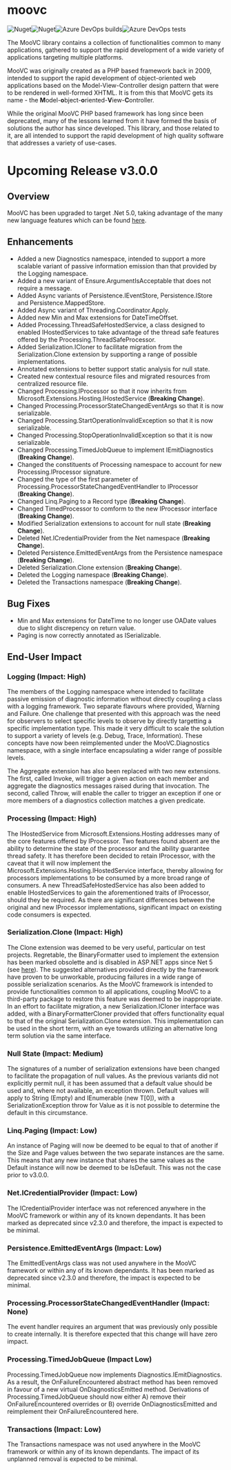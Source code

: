 # moovc

![Nuget](https://img.shields.io/nuget/v/moovc?style=plastic)![Nuget](https://img.shields.io/nuget/dt/moovc?style=plastic)![Azure DevOps builds](https://img.shields.io/azure-devops/build/vmartinspaul/MooVC/2?style=plastic)![Azure DevOps tests](https://img.shields.io/azure-devops/tests/vmartinspaul/MooVC/2?style=plastic)

The MooVC library contains a collection of functionalities common to many applications, gathered to support the rapid development of a wide variety of applications targeting multiple platforms.

MooVC was originally created as a PHP based framework back in 2009, intended to support the rapid development of object-oriented web applications based on the Model-View-Controller design pattern that were to be rendered in well-formed XHTML.  It is from this that MooVC gets its name - the **M**odel-**o**bject-**o**riented-**V**iew-**C**ontroller.

While the original MooVC PHP based framework has long since been deprecated, many of the lessons learned from it have formed the basis of solutions the author has since developed.  This library, and those related to it, are all intended to support the rapid development of high quality software that addresses a variety of use-cases.

# Upcoming Release v3.0.0

## Overview

MooVC has been upgraded to target .Net 5.0, taking advantage of the many new language features which can be found [here](https://docs.microsoft.com/en-us/dotnet/core/dotnet-five).

## Enhancements

- Added a new Diagnostics namespace, intended to support a more scalable variant of passive information emission than that provided by the Logging namespace.
- Added a new variant of Ensure.ArgumentIsAcceptable that does not require a message.
- Added Async variants of Persistence.IEventStore, Persistence.IStore and Persistence.MappedStore.
- Added Async variant of Threading.Coordinator.Apply.
- Added new Min and Max extensions for DateTimeOffset.
- Added Processing.ThreadSafeHostedService, a class designed to enabled IHostedServices to take advantage of the thread safe features offered by the Processing.ThreadSafeProcessor.
- Added Serialization.ICloner to facilitate migration from the Serialization.Clone extension by supporting a range of possible implementations.
- Annotated extensions to better support static analysis for null state.
- Created new contextual resource files and migrated resources from centralized resource file.
- Changed Processing.IProcessor so that it now inherits from Microsoft.Extensions.Hosting.IHostedService (**Breaking Change**).
- Changed Processing.ProcessorStateChangedEventArgs so that it is now serializable.
- Changed Processing.StartOperationInvalidException so that it is now serializable.
- Changed Processing.StopOperationInvalidException so that it is now serializable.
- Changed Processing.TimedJobQueue to implement IEmitDiagnostics (**Breaking Change**).
- Changed the constituents of Processing namespace to account for new Processing.IProcessor signature.
- Changed the type of the first parameter of Processing.ProcessorStateChangedEventHandler to IProcessor (**Breaking Change**).
- Changed Linq.Paging to a Record type (**Breaking Change**).
- Changed TimedProcessor to comform to the new IProcessor interface (**Breaking Change**).
- Modified Serialization extensions to account for null state (**Breaking Change**).
- Deleted Net.ICredentialProvider from the Net namespace (**Breaking Change**).
- Deleted Persistence.EmittedEventArgs<T> from the Persistence namespace (**Breaking Change**).
- Deleted Serialization.Clone extension (**Breaking Change**).
- Deleted the Logging namespace (**Breaking Change**).
- Deleted the Transactions namespace (**Breaking Change**). 

## Bug Fixes

- Min and Max extensions for DateTime to no longer use OADate values due to slight discrepency on return value.
- Paging is now correctly annotated as ISerializable.

## End-User Impact

### Logging (Impact: High)

The members of the Logging namespace where intended to facilitate passive emission of diagnostic information without directly coupling a class with a logging framework.  Two separate flavours where provided, Warning and Failure.  One challenge that presented with this approach was the need for observers to select specific levels to observe by directly targetting a specific implementation type.  This made it very difficult to scale the solution to support a variety of levels (e.g. Debug, Trace, Information).  These concepts have now been reimplemented under the MooVC.Diagnostics namespace, with a single interface encapsulating a wider range of possible levels.

The Aggregate extension has also been replaced with two new extensions.  The first, called Invoke, will trigger a given action on each member and aggregate the diagnostics messages raised during that invocation.  The second, called Throw, will enable the caller to trigger an exception if one or more members of a diagnostics collection matches a given predicate.

### Processing (Impact: High)

The IHostedService from Microsoft.Extensions.Hosting addresses many of the core features offered by IProcessor.  Two features found absent are the ability to determine the state of the processor and the ability guarantee thread safety.  It has therefore been decided to retain IProcessor, with the caveat that it will now implement the Microsoft.Extensions.Hosting.IHostedService interface, thereby allowing for processors implementations to be consumed by a more broad range of consumers.  A new ThreadSafeHostedService has also been added to enable IHostedServices to gain the aforementioned traits of IProcessor, should they be required.  As there are significant differences between the original and new IProcessor implementations, significant impact on existing code consumers is expected.

### Serialization.Clone (Impact: High)

The Clone extension was deemed to be very useful, particular on test projects.  Regretable, the BinaryFormatter used to implement the extension has been marked obsolette and is disabled in ASP.NET apps since Net 5 (see [here](https://docs.microsoft.com/en-us/dotnet/core/compatibility/core-libraries/5.0/binaryformatter-serialization-obsolete)).  The suggested alternatives provided directly by the framework have proven to be unworkable, producing failures in a wide range of possible serialization scenarios.  As the MooVC framework is intended to provide functionalities common to all applications, coupling MooVC to a third-party package to restore this feature was deemed to be inappropriate.  In an effort to facilitate migration, a new Serialization.ICloner interface was added, with a BinaryFormatterCloner provided that offers functionality equal to that of the original Serialization.Clone extension.  This implementation can be used in the short term, with an eye towards utilizing an alternative long term solution via the same interface.

### Null State (Impact: Medium)

The signatures of a number of serialization extensions have been changed to facilitate the propagation of null values.  As the previous variants did not explicitly permit null, it has been assumed that a default value should be used and, where not available, an exception thrown.  Default values will apply to String (Empty) and IEnumerable<T> (new T[0]), with a SerializationException throw for Value<T> as it is not possible to determine the default in this circumstance.

### Linq.Paging (Impact: Low)

An instance of Paging will now be deemed to be equal to that of another if the Size and Page values between the two separate instances are the same.  This means that any new instance that shares the same values as the Default instance will now be deemed to be IsDefault.  This was not the case prior to v3.0.0.

### Net.ICredentialProvider (Impact: Low)

The ICredentialProvider interface was not referenced anywhere in the MooVC framework or within any of its known dependants.  It has been marked as deprecated since v2.3.0 and therefore, the impact is expected to be minimal.

### Persistence.EmittedEventArgs<T> (Impact: Low)

The EmittedEventArgs<T> class was not used anywhere in the MooVC framework or within any of its known dependants.  It has been marked as deprecated since v2.3.0 and therefore, the impact is expected to be minimal.

### Processing.ProcessorStateChangedEventHandler (Impact: None)

The event handler requires an argument that was previously only possible to create internally.  It is therefore expected that this change will have zero impact.

### Processing.TimedJobQueue (Impact Low)

Processing.TimedJobQueue now implements Diagnostics.IEmitDiagnostics.  As a result, the OnFailureEncountered abstract method has been removed in favour of a new virtual OnDiagnosticsEmitted method.  Derivations of Processing.TimedJobQueue should now either A) remove their OnFailureEncountered overrides or B) override OnDiagnosticsEmitted and reimplement their OnFailureEncountered here.

### Transactions (Impact: Low)

The Transactions namespace was not used anywhere in the MooVC framework or within any of its known dependants.  The impact of its unplanned removal is expected to be minimal.